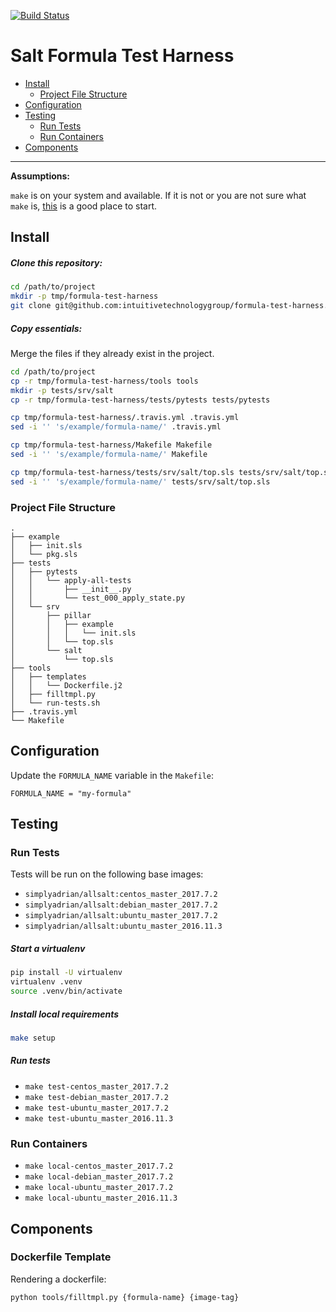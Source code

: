 [![Build Status](https://travis-ci.org/intuitivetechnologygroup/formula-test-harness.svg?branch=master)](https://travis-ci.org/intuitivetechnologygroup/formula-test-harness)

# Salt Formula Test Harness

* [Install](#install)
  - [Project File Structure](#file-structure)
* [Configuration](#configuration)
* [Testing](#testing)
  - [Run Tests](#run-tests)
  - [Run Containers](#run-containers)
* [Components](#components)

---

**Assumptions:**

`make` is on your system and available. If it is not or you are not sure what
`make` is, [this](https://www.gnu.org/software/make/) is a good place to start.


## <a name='install'></a> Install

##### Clone this repository:

```bash
cd /path/to/project
mkdir -p tmp/formula-test-harness
git clone git@github.com:intuitivetechnologygroup/formula-test-harness.git tmp/formula-test-harness
```

##### Copy essentials:

Merge the files if they already exist in the project.

```bash
cd /path/to/project
cp -r tmp/formula-test-harness/tools tools
mkdir -p tests/srv/salt
cp -r tmp/formula-test-harness/tests/pytests tests/pytests

cp tmp/formula-test-harness/.travis.yml .travis.yml
sed -i '' 's/example/formula-name/' .travis.yml

cp tmp/formula-test-harness/Makefile Makefile
sed -i '' 's/example/formula-name/' Makefile

cp tmp/formula-test-harness/tests/srv/salt/top.sls tests/srv/salt/top.sls
sed -i '' 's/example/formula-name/' tests/srv/salt/top.sls
```

### <a name='file-structure'></a> Project File Structure

````
.
├── example
│   ├── init.sls
│   └── pkg.sls
├── tests
│   ├── pytests
│   │   └── apply-all-tests
│   │       ├── __init__.py
│   │       └── test_000_apply_state.py
│   └── srv
│       ├── pillar
│       │   ├── example
│       │   │   └── init.sls
│       │   └── top.sls
│       └── salt
│           └── top.sls
├── tools
│   ├── templates
│   │   └── Dockerfile.j2
│   ├── filltmpl.py
│   └── run-tests.sh
├── .travis.yml
└── Makefile
````


## <a name='configuration'></a> Configuration

Update the `FORMULA_NAME` variable in the `Makefile`:

````
FORMULA_NAME = "my-formula"
````


## <a name='testing'></a> Testing

### <a name='run-tests'></a> Run Tests

Tests will be run on the following base images:

* `simplyadrian/allsalt:centos_master_2017.7.2`
* `simplyadrian/allsalt:debian_master_2017.7.2`
* `simplyadrian/allsalt:ubuntu_master_2017.7.2`
* `simplyadrian/allsalt:ubuntu_master_2016.11.3`

##### Start a virtualenv

```bash
pip install -U virtualenv
virtualenv .venv
source .venv/bin/activate
```

##### Install local requirements

```bash
make setup
```

##### Run tests

* `make test-centos_master_2017.7.2`
* `make test-debian_master_2017.7.2`
* `make test-ubuntu_master_2017.7.2`
* `make test-ubuntu_master_2016.11.3`

### <a name='run-containers'></a> Run Containers

* `make local-centos_master_2017.7.2`
* `make local-debian_master_2017.7.2`
* `make local-ubuntu_master_2017.7.2`
* `make local-ubuntu_master_2016.11.3`


## <a name='components'></a> Components

### Dockerfile Template

Rendering a dockerfile:

```bash
python tools/filltmpl.py {formula-name} {image-tag}
```
